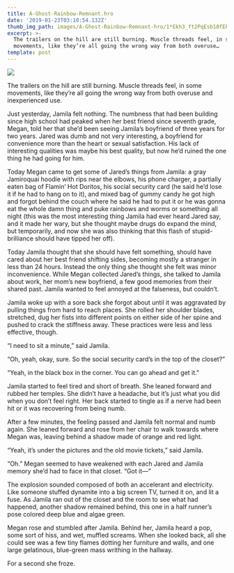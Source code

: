 ```yaml
---
title: A-Ghost-Rainbow-Remnant.hro
date: '2019-01-23T03:10:54.132Z'
thumb_img_path: images/A-Ghost-Rainbow-Remnant-hro/1*Ekh3_ft2PqEsb10fEPuWvw.jpeg
excerpt: >-
  The trailers on the hill are still burning. Muscle threads feel, in some
  movements, like they’re all going the wrong way from both overuse…
template: post
---
```

![](/images/A-Ghost-Rainbow-Remnant-hro/1*Ekh3_ft2PqEsb10fEPuWvw.jpeg)

The trailers on the hill are still burning. Muscle threads feel, in some movements, like they’re all going the wrong way from both overuse and inexperienced use.

Just yesterday, Jamila felt nothing. The numbness that had been building since high school had peaked when her best friend since seventh grade, Megan, told her that she’d been seeing Jamila’s boyfriend of three years for two years. Jared was dumb and not very interesting, a boyfriend for convenience more than the heart or sexual satisfaction. His lack of interesting qualities was maybe his best quality, but now he’d ruined the one thing he had going for him.

Today Megan came to get some of Jared’s things from Jamila: a gray Jamiroquai hoodie with rips near the elbows, his phone charger, a partially eaten bag of Flamin’ Hot Doritos, his social security card (he said he’d lose it if he had to hang on to it), and mixed bag of gummy candy he got high and forgot behind the couch where he said he had to put it or he was gonna eat the whole damn thing and puke rainbows and worms or something all night (this was the most interesting thing Jamila had ever heard Jared say, and it made her wary, but she thought maybe drugs do expand the mind, but temporarily, and now she was also thinking that this flash of stupid-brilliance should have tipped her off).

Today Jamila thought that she should have felt something, should have cared about her best friend shifting sides, becoming mostly a stranger in less than 24 hours. Instead the only thing she thought she felt was minor inconvenience. While Megan collected Jared’s things, she talked to Jamila about work, her mom’s new boyfriend, a few good memories from their shared past. Jamila wanted to feel annoyed at the falseness, but couldn’t.

Jamila woke up with a sore back she forgot about until it was aggravated by pulling things from hard to reach places. She rolled her shoulder blades, stretched, dug her fists into different points on either side of her spine and pushed to crack the stiffness away. These practices were less and less effective, though.

“I need to sit a minute,” said Jamila.

“Oh, yeah, okay, sure. So the social security card’s in the top of the closet?”

“Yeah, in the black box in the corner. You can go ahead and get it.”

Jamila started to feel tired and short of breath. She leaned forward and rubbed her temples. She didn’t have a headache, but it’s just what you did when you don’t feel right. Her back started to tingle as if a nerve had been hit or it was recovering from being numb.

After a few minutes, the feeling passed and Jamila felt normal and numb again. She leaned forward and rose from her chair to walk towards where Megan was, leaving behind a shadow made of orange and red light.

“Yeah, it’s under the pictures and the old movie tickets,” said Jamila.

“Oh.” Megan seemed to have weakened with each Jared and Jamila memory she’d had to face in that closet. “Got it—”

The explosion sounded composed of both an accelerant and electricity. Like someone stuffed dynamite into a big screen TV, turned it on, and lit a fuse. As Jamila ran out of the closet and the room to see what had happened, another shadow remained behind, this one in a half runner’s pose colored deep blue and algae green.

Megan rose and stumbled after Jamila. Behind her, Jamila heard a pop, some sort of hiss, and wet, muffled screams. When she looked back, all she could see was a few tiny flames dotting her furniture and walls, and one large gelatinous, blue-green mass writhing in the hallway.

For a second she froze.
